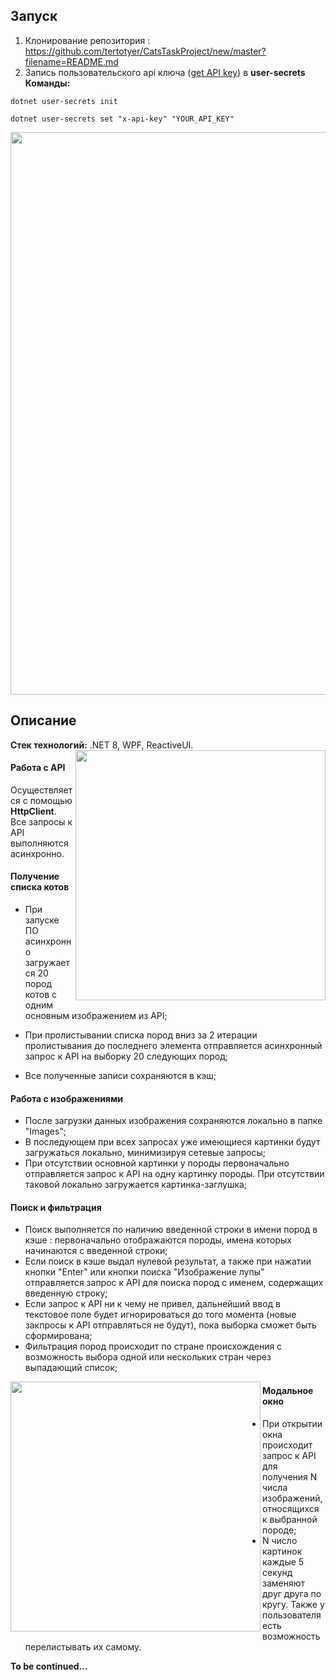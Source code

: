 <h2>Запуск</h2>

1) Клонирование репозитория : https://github.com/tertotyer/CatsTaskProject/new/master?filename=README.md <br />
2) Запись пользовательского api ключа (<a href="https://thecatapi.com/signup">get API key</a>) в <b>user-secrets</b> <br/>
<b>Команды:</b>
```
dotnet user-secrets init
```
```
dotnet user-secrets set "x-api-key" "YOUR_API_KEY"
```
<p align="center">
   <img width="900" src="https://github.com/user-attachments/assets/316c0b43-ebc4-454d-b034-4cd6a22f796d" />
</p>

<h2>Описание</h2>
<b>Стек технологий:</b> .NET 8, WPF, ReactiveUI.
<img width="400" align="right" src="https://github.com/user-attachments/assets/3ed3dc7b-2ba8-48bb-bae6-f8ffbb1db01e" />

<h4>Работа с API</h4>
Осуществляется с помощью <b>HttpClient</b>.<br/> Все запросы к API выполняются асинхронно.
<h4>Получение списка котов</h4>

- При запуске ПО асинхронно загружается 20 пород котов с одним основным изображением из API;  <br/>

- При пролистывании списка пород вниз за 2 итерации пролистывания до последнего элемента отправляется асинхронный запрос к API на выборку 20 следующих пород;

- Все полученные записи сохраняются в кэш;

<h4>Работа с изображениями</h4>

- После загрузки данных изображения сохраняются локально в папке "Images";
- В последующем при всех запросах уже имеющиеся картинки будут загружаться локально, минимизируя сетевые запросы;
- При отсутствии основной картинки у породы первоначально отправляется запрос к API на одну картинку породы. При отсутствии таковой локально загружается картинка-заглушка;

<h4>Поиск и фильтрация</h4>

- Поиск выполняется по наличию введенной строки в имени пород в кэше : первоначально отображаются породы, имена которых начинаются с введенной строки;
- Если поиск в кэше выдал нулевой результат, а также при нажатии кнопки "Enter" или кнопки поиска "Изображение лупы" отправляется запрос к API для поиска пород с именем, содержащих введенную строку;
- Если запрос к API ни к чему не привел, дальнейший ввод в текстовое поле будет игнорироваться до того момента (новые закпросы к API отправляться не будут), пока выборка сможет быть сформирована;
- Фильтрация пород происходит по стране происхождения с возможность выбора одной или нескольких стран через выпадающий список;

<img width="400" align="left" src="https://github.com/user-attachments/assets/c1b5dcfa-956d-42ef-b2b2-e8c33a2b73a8" Margin="0 0 5 0"/>

<h4>Модальное окно</h4>

- При открытии окна происходит запрос к API для получения N числа изображений, относящихся к выбранной породе;
- N число картинок каждые 5 секунд заменяют друг друга по кругу. Также у пользователя есть возможность перелистывать их самому.

<b>To be continued...</b>